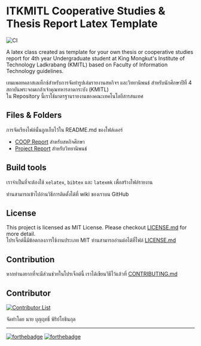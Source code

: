 # ITKMITL Cooperative Studies & Thesis Report Latex Template

![CI](https://github.com/dobakung/IT-KMITL-Latex/workflows/CI/badge.svg)

A latex class created as template for your own thesis or cooperative studies report for 4th year Undergraduate student at King Mongkut's Institute of Technology Ladkrabang (KMITL) based on Faculty of Information Technology guidelines.<br>

เทมเพลทคลาสเลเท็กซ์สำหรับการจัดทำรูปเล่มรายงานสหกิจฯ และวิทยานิพนธ์ สำหรับนักศึกษาปีที่ 4 สถาบันพระจอมเกล้าเจ้าคุณทหารลาดกระบัง (KMITL)<br>
ใน Repository นี้เราใช้มาตรฐานรายงานของคณะเทคโนโลยีสารสนเทศ 


## Files & Folders
การจัดเรียงไฟล์นั้นถูกเก็บไว้ใน README.md ของโฟล์เดอร์
- [COOP Report](https://github.com/dsmlr/IT-KMITL-Latex/blob/master/COOP%20report/README.md) สำหรับสหกิจศึกษา
- [Project Report](https://github.com/dsmlr/IT-KMITL-Latex/blob/master/Project%20report/README.md) สำหรับวิทยานิพนธ์


## Build tools
เราจำเป็นที่จะต้องใช้ `xelatex`, `bibtex` และ `latexmk` เพื่อสร้างไฟล์รายงาน

ท่านสามารถเข้าไปอ่านวิธีการติดตั้งได้ที่ wiki ของเราบน GitHub

## License
This project is licensed as MIT License. Please checkout [LICENSE.md](https://github.com/dsmlr/IT-KMITL-Latex/blob/master/LICENSE) for more detail.<br>
โปรเจ็กต์นี้มีข้อตกลงการใช้งานประเภท MIT ท่านสามารถอ่านต่อได้ที่ไฟล์ [LICENSE.md](https://github.com/dsmlr/IT-KMITL-Latex/blob/master/LICENSE)

## Contribution 
หากท่านอยากที่จะมีส่วนช่วยในโปรเจ็กต์นี้ เราได้เขียนวิธีไว้แล้วที่ [CONTRIBUTING.md](CONTRIBUTING.md)

## Contributor

[![Contributor List](https://contributors-img.web.app/image?repo=dsmlr/IT-KMITL-Latex)](https://github.com/dsmlr/IT-KMITL-Latex/graphs/contributors)

จัดทำโดย นาย บุญฤทธิ์ พิริย์โยธินกุล

---

[![forthebadge](https://forthebadge.com/images/badges/built-with-love.svg)](https://forthebadge.com)
[![forthebadge](https://forthebadge.com/images/badges/powered-by-responsibility.svg)](https://forthebadge.com)
